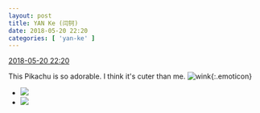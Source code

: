 ```yaml
---
layout: post
title: YAN Ke (闫钶)
date: 2018-05-20 22:20
categories: [ 'yan-ke' ]
---
```


<div class="weibo-info">
  <a href="https://weibo.com/6505423304/Ghzryvj1O">2018-05-20 22:20</a>
</div>

This Pikachu is so adorable. I think it's cuter than me. ![wink](https://img.t.sinajs.cn/t4/appstyle/expression/ext/normal/43/2018new_jiyan_org.png){:.emoticon}

<!-- more -->

<ul class="weibo-pic-list-1">
  <li class="weibo-pic">
    <a href="//wx2.sinaimg.cn/mw690/0076g5Mkgy1fri633djklj30u0140wg1.jpg"><img src="//wx2.sinaimg.cn/thumb150/0076g5Mkgy1fri633djklj30u0140wg1.jpg"/></a>
  </li>
  <li class="weibo-pic">
    <a href="//wx4.sinaimg.cn/mw690/0076g5Mkgy1fri6346k9nj30u0140abq.jpg"><img src="//wx4.sinaimg.cn/thumb150/0076g5Mkgy1fri6346k9nj30u0140abq.jpg"/></a>
  </li>
</ul>
